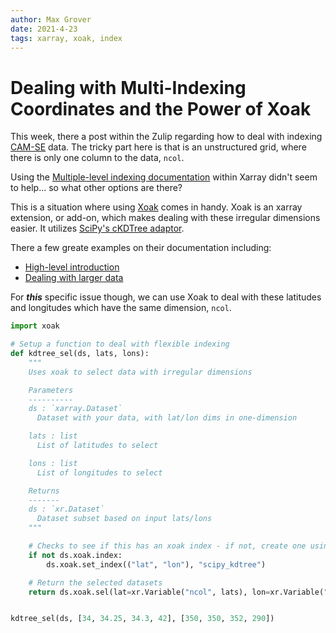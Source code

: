 ```yaml
---
author: Max Grover
date: 2021-4-23
tags: xarray, xoak, index
---
```


# Dealing with Multi-Indexing Coordinates and the Power of Xoak

This week, there a post within the Zulip regarding how to deal with indexing [CAM-SE](https://agupubs.onlinelibrary.wiley.com/doi/full/10.1029/2017MS001257) data. The tricky part here is that is an unstructured grid, where there is only one column to the data, `ncol`.

Using the [Multiple-level indexing documentation](http://xarray.pydata.org/en/stable/indexing.html#multi-level-indexing) within Xarray didn't seem to help... so what other options are there?

This is a situation where using [Xoak](https://xoak.readthedocs.io/en/latest/) comes in handy. Xoak is an xarray extension, or add-on, which makes dealing with these irregular dimensions easier. It utilizes [SciPy's cKDTree adaptor](https://docs.scipy.org/doc/scipy/reference/generated/scipy.spatial.cKDTree.html).

There a few greate examples on their documentation including:

- [High-level introduction](https://xoak.readthedocs.io/en/latest/examples/introduction.html)
- [Dealing with larger data](https://xoak.readthedocs.io/en/latest/examples/dask_support.html)

For **_this_** specific issue though, we can use Xoak to deal with these latitudes and longitudes which have the same dimension, `ncol`.

```python
import xoak

# Setup a function to deal with flexible indexing
def kdtree_sel(ds, lats, lons):
    """
    Uses xoak to select data with irregular dimensions

    Parameters
    ----------
    ds : `xarray.Dataset`
      Dataset with your data, with lat/lon dims in one-dimension

    lats : list
      List of latitudes to select

    lons : list
      List of longitudes to select

    Returns
    -------
    ds : `xr.Dataset`
      Dataset subset based on input lats/lons
    """

    # Checks to see if this has an xoak index - if not, create one using the extension
    if not ds.xoak.index:
        ds.xoak.set_index(("lat", "lon"), "scipy_kdtree")

    # Return the selected datasets
    return ds.xoak.sel(lat=xr.Variable("ncol", lats), lon=xr.Variable("ncol", lons))


kdtree_sel(ds, [34, 34.25, 34.3, 42], [350, 350, 352, 290])
```
